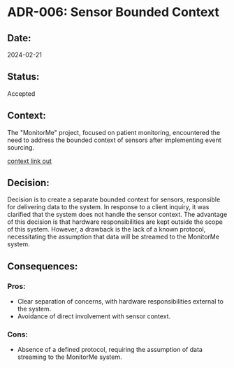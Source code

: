 # ADR-006: Sensor Bounded Context

## Date:
2024-02-21

## Status:
Accepted

## Context:
The "MonitorMe" project, focused on patient monitoring, encountered the need to address the bounded context of sensors after implementing event sourcing.

[context link out](/EventStorming/EventStorming.md#summary)
## Decision:
Decision is to create a separate bounded context for sensors, responsible for delivering data to the system. In response to a client inquiry, it was clarified that the system does not handle the sensor context. The advantage of this decision is that hardware responsibilities are kept outside the scope of this system. However, a drawback is the lack of a known protocol, necessitating the assumption that data will be streamed to the MonitorMe system.

## Consequences:
### Pros:
- Clear separation of concerns, with hardware responsibilities external to the system.
- Avoidance of direct involvement with sensor context.

### Cons:
- Absence of a defined protocol, requiring the assumption of data streaming to the MonitorMe system.
